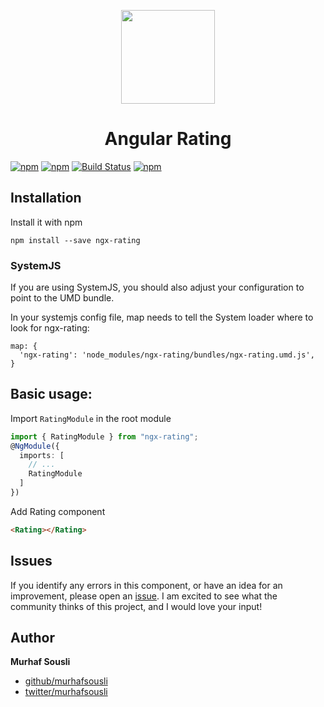 <p align="center">
  <img height="150px" width="150px" style="text-align: center;" src="https://cdn.rawgit.com/MurhafSousli/ngx-rating/master/assets/logo.svg">
  <h1 align="center">Angular Rating</h1>
</p>

[![npm](https://img.shields.io/badge/demo-online-ed1c46.svg)](https://murhafsousli.github.io/ngx-rating/)
[![npm](https://img.shields.io/npm/v/ngx-rating.svg)](https://github.com/MurhafSousli/ngx-rating)
[![Build Status](https://travis-ci.org/MurhafSousli/ngx-rating.svg)](https://travis-ci.org/MurhafSousli/ngx-rating)
[![npm](https://img.shields.io/npm/l/express.svg?maxAge=2592000)](/LICENSE)

## Installation

Install it with npm

`npm install --save ngx-rating`

### SystemJS

If you are using SystemJS, you should also adjust your configuration to point to the UMD bundle.

In your systemjs config file, map needs to tell the System loader where to look for ngx-rating:

```
map: {
  'ngx-rating': 'node_modules/ngx-rating/bundles/ngx-rating.umd.js',
}
```

## Basic usage:

Import `RatingModule` in the root module

```ts
import { RatingModule } from "ngx-rating";
@NgModule({
  imports: [
    // ...
    RatingModule
  ]
})
```

Add Rating component

```html
<Rating></Rating>
```

## Issues

If you identify any errors in this component, or have an idea for an improvement, please open an [issue](https://github.com/MurhafSousli/ngx-rating/issues). I am excited to see what the community thinks of this project, and I would love your input!

## Author

 **Murhaf Sousli**

 - [github/murhafsousli](https://github.com/MurhafSousli)
 - [twitter/murhafsousli](https://twitter.com/MurhafSousli)

